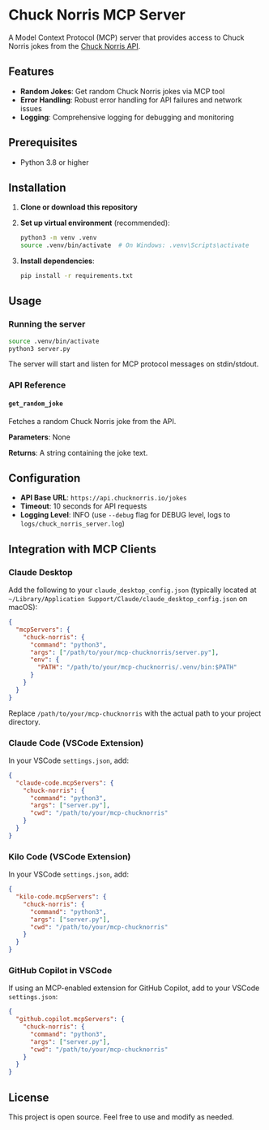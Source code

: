 # Chuck Norris MCP Server

A Model Context Protocol (MCP) server that provides access to Chuck Norris jokes from the [Chuck Norris API](https://api.chucknorris.io).

## Features

- **Random Jokes**: Get random Chuck Norris jokes via MCP tool
- **Error Handling**: Robust error handling for API failures and network issues
- **Logging**: Comprehensive logging for debugging and monitoring

## Prerequisites

- Python 3.8 or higher

## Installation

1. **Clone or download this repository**

2. **Set up virtual environment** (recommended):
   ```bash
   python3 -m venv .venv
   source .venv/bin/activate  # On Windows: .venv\Scripts\activate
   ```

3. **Install dependencies**:
   ```bash
   pip install -r requirements.txt
   ```

## Usage

### Running the server

```bash
source .venv/bin/activate
python3 server.py
```

The server will start and listen for MCP protocol messages on stdin/stdout.

### API Reference

#### `get_random_joke`
Fetches a random Chuck Norris joke from the API.

**Parameters**: None

**Returns**: A string containing the joke text.

## Configuration

- **API Base URL**: `https://api.chucknorris.io/jokes`
- **Timeout**: 10 seconds for API requests
- **Logging Level**: INFO (use `--debug` flag for DEBUG level, logs to `logs/chuck_norris_server.log`)

## Integration with MCP Clients

### Claude Desktop

Add the following to your `claude_desktop_config.json` (typically located at `~/Library/Application Support/Claude/claude_desktop_config.json` on macOS):

```json
{
  "mcpServers": {
    "chuck-norris": {
      "command": "python3",
      "args": ["/path/to/your/mcp-chucknorris/server.py"],
      "env": {
        "PATH": "/path/to/your/mcp-chucknorris/.venv/bin:$PATH"
      }
    }
  }
}
```

Replace `/path/to/your/mcp-chucknorris` with the actual path to your project directory.

### Claude Code (VSCode Extension)

In your VSCode `settings.json`, add:

```json
{
  "claude-code.mcpServers": {
    "chuck-norris": {
      "command": "python3",
      "args": ["server.py"],
      "cwd": "/path/to/your/mcp-chucknorris"
    }
  }
}
```

### Kilo Code (VSCode Extension)

In your VSCode `settings.json`, add:

```json
{
  "kilo-code.mcpServers": {
    "chuck-norris": {
      "command": "python3",
      "args": ["server.py"],
      "cwd": "/path/to/your/mcp-chucknorris"
    }
  }
}
```

### GitHub Copilot in VSCode

If using an MCP-enabled extension for GitHub Copilot, add to your VSCode `settings.json`:

```json
{
  "github.copilot.mcpServers": {
    "chuck-norris": {
      "command": "python3",
      "args": ["server.py"],
      "cwd": "/path/to/your/mcp-chucknorris"
    }
  }
}
```

## License

This project is open source. Feel free to use and modify as needed.
